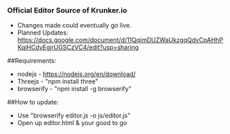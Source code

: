 ### Official Editor Source of Krunker.io
- Changes made could eventually go live.
- Planned Updates: https://docs.google.com/document/d/11QqimDUZWaUkzgqQdvCpAHhPKqjHCdvEgjrUGSCzVC4/edit?usp=sharing

##Requirements:
- nodejs - https://nodejs.org/en/download/
- Threejs - "npm install three"
- browserify - "npm install -g browserify"

##How to update:
- Use "browserify editor.js -o js/editor.js"
- Open up editor.html & your good to go